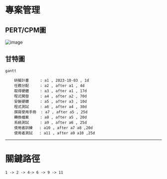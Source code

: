 # 專案管理


## PERT/CPM圖

![image](https://github.com/kweiliung/C110118205/assets/145426911/65a0e91f-dd29-43ac-88a5-88fd3a99bb07)


## 甘特圖

```mermaid
gantt

    研擬計畫     : a1 , 2023-10-03 , 1d
    任務分配     : a2 , after a1 , 4d
    取得硬體     : a3 , after a1 , 17d
    程式開發     : a4 , after a2 , 70d
    安裝硬體     : a5 , after a3 , 10d
    程式測試     : a6 , after a4 , 30d
    撰寫使用手冊  : a7 , after a5 , 25d
    轉換檔案     : a8 , after a5 , 20d
    系統測試     : a9 , after a6 , 25d
    使用者訓練   : a10 , after a7 a8 ,20d
    使用者測試   : a11 , after a9 a10 ,25d
```
---
# 關鍵路徑
```
1 -> 2 -> 4-> 6 -> 9 -> 11
